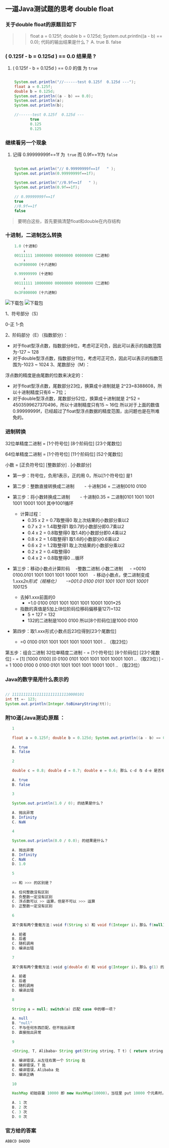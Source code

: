 ## 一道Java测试题的思考 double float  


### 关于double float的原题目如下 
>>  float a = 0.125f; 
>   double b = 0.125d; 
>   System.out.println((a - b) == 0.0); 
>   代码的输出结果是什么？
>>  A. true
>>  B. false


### ( 0.125f - b = 0.125d )   == 0.0  结果是   ?
1. ( 0.125f - b = 0.125d )   == 0.0 的值 为 `true `

```java

    System.out.println("//------test 0.125f  0.125d ---");
    float a = 0.125f;
    double b = 0.125d;
    System.out.println((a - b) == 0.0);
    System.out.println(a);
    System.out.println(b);
    
    //------test 0.125f  0.125d ---
           true
           0.125
           0.125

```
 

### 继续看另一个现象 

1. 记得   0.99999999f==1f  为` true`   而 0.9f==1f为 `false
`
```java
    
    System.out.println("// 0.99999999f==1f   " );
    System.out.println(0.99999999f==1f);
    
    System.out.println("//0.9f==1f   " );
    System.out.println(0.9f==1f);
    
    // 0.99999999f==1f   
    true
    //0.9f==1f   
    false
```
> 要明白这些，首先要搞清楚float和double在内存结构



### 十进制，二进制怎么转换
```java 
    1.0（十进制）
        ↓
    00111111 10000000 00000000 00000000（二进制）
        ↓
    0x3F800000（十六进制）
```

```java 
    0.99999999（十进制）
        ↓
    00111111 10000000 00000000 00000000（二进制）
        ↓
    0x3F800000（十六进制）
```

   ![下载包](https://ask.qcloudimg.com/http-save/yehe-3718739/q3qhlg38q.png)
   ![下载包](https://ask.qcloudimg.com/http-save/yehe-3718739/z8g4yvpfgq.png)

1、符号部分（S）

0-正  1-负

2、阶码部分（E）（指数部分）：

- 对于float型浮点数，指数部分8位，考虑可正可负，因此可以表示的指数范围为-127 ~ 128
- 对于double型浮点数，指数部分11位，考虑可正可负，因此可以表示的指数范围为-1023 ~ 1024
3、尾数部分（M）：

浮点数的精度是由尾数的位数来决定的：

- 对于float型浮点数，尾数部分23位，换算成十进制就是 2^23=8388608，所以十进制精度只有6 ~ 7位；
- 对于double型浮点数，尾数部分52位，换算成十进制就是 2^52 = 4503599627370496，所以十进制精度只有15 ~ 16位
所以对于上面的数值0.99999999f，已经超过了float型浮点数据的精度范围，出问题也是在所难免的。


### 进制转换
32位单精度二进制 = [1个符号位] [8个阶码位] [23个尾数位]

64位单精度二进制 = [1个符号位] [11个阶码位] [52个尾数位]

小数 = [正负符号位]  [整数部分] . [小数部分] 


- 第一步：符号位，负用1表示，正的用 0，所以[1个符号位] 是1
- 第二步：整数直接转换成二进制
　　- 十进制36 = 二进制0010 0100
- 第三步：将小数转换成二进制
　　- 十进制0.35 = 二进制0101 1001 1001 1001 10001 1001 其中1001循环
    - 计算过程：  
      - 0.35 x 2 = 0.7取整得0 取上次结果的小数部分乘以2
      - 0.7 x 2 = 1.4取整得1  取0.7的小数部分即0.7乘以2
      - 0.4 x 2 = 0.8取整得0  取1.4的小数部分即0.4乘以2
      - 0.8 x 2 = 1.6取整得1  取1.6的小数部分0.6乘以2
      - 0.6 x 2 = 1.2取整得1  取上次结果的小数部分乘以2
      - 0.2 x 2 = 0.4取整得0
      - 0.4 x 2 = 0.8取整得0
       ...循环
- 第三步：移动小数点计算阶码
　-整数二进制.小数二进制
　  - =0010 0100.0101 1001 1001 1001 10001 1001
　- 移动小数点，使二进制变成1.xxx*2n形式（规格化）
　  -=001.0 0100 0101 1001 1001 1001 10001 1001*25
  - 去掉1.xxx前面的0
    - =1.0 0100 0101 1001 1001 1001 10001 1001*25
  - 指数的真值是5加上(8位阶码位移码偏移量127)=132
     - 5 + 127 = 132
     - 132的二进制是1000 0100 所以[8个阶码位]是1000 0100
     
- 第四步：取1.xxx形式小数点后23位得到[23个尾数位]
     - =0 0100 0101 1001 1001 1001 10001 1001 .. （取23位）

第五步：组合二进制 32位单精度二进制 
    - = [1个符号位] [8个阶码位] [23个尾数位]
    - = [1] [1000 0100] [0 0100 0101 1001 1001 1001 10001 1001 .. （取23位）]
    - = 1 1000 0100 0 0100 0101 1001 1001 1001 10001 1001 .. （取23位）


### Java的数字是用什么表示的
```java

// 11111111111111111111111110000101
int tt =- 123;
System.out.println(Integer.toBinaryString(tt));

```

### 附10道{Java测试}原题 ：

 ```java
    1
    
    float a = 0.125f; double b = 0.125d; System.out.println((a - b) == 0.0); 代码的输出结果是什么？
    
    A. true
    B. false
    
    2
    
    double c = 0.8; double d = 0.7; double e = 0.6; 那么 c-d 与 d-e 是否相等？
    
    A. true
    B. false
    
    3
    
    System.out.println(1.0 / 0); 的结果是什么？
    
    A. 抛出异常
    B. Infinity
    C. NaN
    
    4
    
    System.out.println(0.0 / 0.0); 的结果是什么？
    
    A. 抛出异常
    B. Infinity
    C. NaN
    D. 1.0
    
    5
    
    >> 和 >>> 的区别是？
    
    A. 任何整数没有区别
    B. 负整数一定没有区别
    C. 浮点数可以 >> 运算，但是不可以 >>> 运算
    D. 正整数一定没有区别
    
    6
    
    某个类有两个重载方法：void f(String s) 和 void f(Integer i)，那么 f(null) 的会调用哪个方法？
    
    A. 前者
    B. 后者
    C. 随机调用
    D. 编译出错
    
    7
    
    某个类有两个重载方法：void g(double d) 和 void g(Integer i)，那么 g(1) 的会调用哪个方法？
    
    A. 前者
    B. 后者
    C. 随机调用
    D. 编译出错
    
    8
    
    String a = null; switch(a) 匹配 case 中的哪一项？
    
    A. null
    B. "null"
    C. 不与任何东西匹配，但不抛出异常
    D. 直接抛出异常
    
    9
    
    <String, T, Alibaba> String get(String string, T t) { return string; } 此方法：
    
    A. 编译错误，从左往右第一个 String 处
    B. 编译错误，T 处
    C. 编译错误，Alibaba 处
    D. 编译正确
    
    10
    
    HashMap 初始容量 10000 即 new HashMap(10000)，当往里 put 10000 个元素时，需要 resize 几次（初始化的那次不算）？
    
    A. 1 次
    B. 2 次
    C. 3 次
    D. 0 次
```

### 官方给的答案

`ABBCD DADDD`
